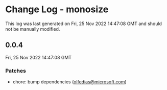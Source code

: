 # Change Log - monosize

This log was last generated on Fri, 25 Nov 2022 14:47:08 GMT and should not be manually modified.

<!-- Start content -->

## 0.0.4

Fri, 25 Nov 2022 14:47:08 GMT

### Patches

- chore: bump dependencies (olfedias@microsoft.com)
